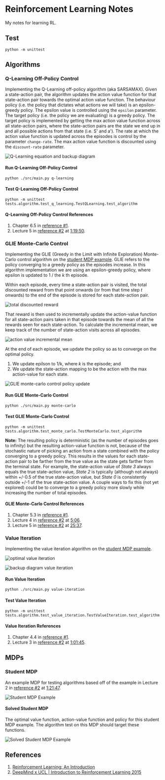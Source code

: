# Reinforcement Learning Notes

My notes for learning RL.

## Test

```
python -m unittest
```

## Algorithms

### Q-Learning Off-Policy Control

Implementing the Q-Learning off-policy algorithm (aka SARSAMAX). Given a state-action pair, the algorithm updates the action value function for that state-action pair towards the optimal action value function. The behaviour policy (i.e. the policy that dictates what actions we will take) is an epsilon-greedy policy. The epsilon value is controlled using the `epsilon` parameter. The target policy (i.e. the policy we are evaluating) is a greedy policy. The target policy is implemented by getting the max action value function across all state-action pairs, where the state-action pairs are the state we end up in and all possible actions from that state (i.e. S' and a').  The rate at which the action value function is updated across the episodes is control by the parameter `change-rate`. The max action value function is discounted using the `discount-rate` parameter.

![Q-Learning equation and backup diagram](./docs/q-learning-equation-and-backup-diagram.png)

#### Run Q-Learning Off-Policy Control

```
python ./src/main.py q-learning
```

#### Test Q-Learning Off-Policy Control

```
python -m unittest tests.algorithm.test_q_learning.TestQLearning.test_algorithm
```

#### Q-Learning Off-Policy Control References

1. Chapter 6.5 in [reference #1](#references).
2. Lecture 5 in [reference #2](#references) at [1:19:50](https://youtu.be/0g4j2k_Ggc4?t=4790).

### GLIE Monte-Carlo Control

Implementing the GLIE (Greedy in the Limit with Infinite Exploration) Monte-Carlo control algorithm on the [student MDP example](#student-mdp). GLIE refers to the policy converging to a greedy policy as the episodes increase. In this algorithm implementation we are using an epsilon-greedy policy, where epsilon is updated to 1 / the _k_ th episode.

Within each episode, every time a state-action pair is visited, the total discounted reward from that point onwards (or from that time step _t_ onwards) to the end of the episode is stored for each state-action pair.

![total discounted reward](./docs/total-discounted-reward.png)

That reward is then used to incrementally update the action-value function for all state-action pairs taken in that episode towards the mean of all the rewards seen for each state-action. To calculate the incremental mean, we keep track of the number of state-action visits across all episodes.

![action value incremental mean](./docs/action-value-incremental-mean.png)

At the end of each episode, we update the policy so as to converge on the optimal policy. 
1. We update epilson to 1/k, where _k_ is the episode; and 
2. We update the state-action mapping to be the action with the max action-value for each state.

![GLIE monte-carlo control policy update](./docs/glie-monte-carlo-control-policy-update.png)

#### Run GLIE Monte-Carlo Control

```
python ./src/main.py monte-carlo
```

#### Test GLIE Monte-Carlo Control

```
python -m unittest tests.algorithm.test_monte_carlo.TestMonteCarlo.test_algorithm
```

**Note:** The resulting policy is deterministic (as the number of episodes goes to infinity) but the resulting action-value function is not, because of the stochastic nature of picking an action from a state combined with the policy converging to a greedy policy. This results in the values for each state-action pair to be farther from the true value as the state gets farther from the terminal state. For example, the state-action value of _State 3_ always equals the true state-action value, _State 2_ is typically (although not always) within +/-0.5 of the true state-action value, but _State 0_ is consistently outside +/-1 of the true state-action value. A couple ways to fix this (not yet explored) could be to converge to a greedy policy more slowly while increasing the number of total episodes.

#### GLIE Monte-Carlo Control References

1. Chapter 5.3 in [reference #1](#references).
2. Lecture 4 in [reference #2](#references) at [5:06](https://youtu.be/PnHCvfgC_ZA?t=306).
2. Lecture 5 in [reference #2](#references) at [25:37](https://youtu.be/0g4j2k_Ggc4?t=1537).

### Value Iteration

Implementing the value iteration algorithm on the [student MDP example](#student-mdp).

![optimal value iteration](./docs/algorithm-optimal-value-iteration.png)

![backup diagram value iteration](./docs/backup-diagram-value-iteration.png)

#### Run Value Iteration

```
python ./src/main.py value-iteration
```

#### Test Value Iteration

```
python -m unittest tests.algorithm.test_value_iteration.TestValueIteration.test_algorithm
```

#### Value Iteration References

1. Chapter 4.4 in [reference #1](#references).
2. Lecture 3 in [reference #2](#references) at [1:01:45](https://youtu.be/Nd1-UUMVfz4?t=3705).

## MDPs

### Student MDP

An example MDP for testing algorithms based off of the example in Lecture 2 in [reference #2](#references) at [1:21:47](https://youtu.be/lfHX2hHRMVQ?t=4907).

![Student MDP Example](./docs/example-mdp-student.png)

#### Solved Student MDP

The optimal value function, action-value function and policy for this student MDP example. The algorithm test on this MDP should target these functions.

![Solved Student MDP Example](./docs/example-mdp-student-solved.png)

## References

1. [Reinforcement Learning: An Introduction](http://incompleteideas.net/book/RLbook2020.pdf)
2. [DeepMind x UCL | Introduction to Reinforcement Learning 2015](https://www.youtube.com/playlist?list=PLqYmG7hTraZDM-OYHWgPebj2MfCFzFObQ)

